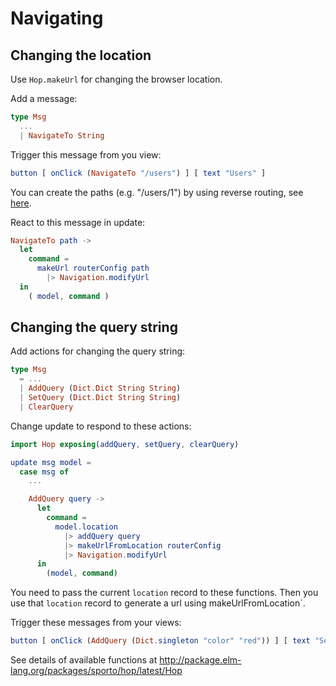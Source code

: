 # Navigating

## Changing the location

Use `Hop.makeUrl` for changing the browser location.

Add a message:

```elm
type Msg
  ...
  | NavigateTo String
```

Trigger this message from you view:

```elm
button [ onClick (NavigateTo "/users") ] [ text "Users" ]
```

You can create the paths (e.g. "/users/1") by using reverse routing, see [here](https://github.com/sporto/hop/blob/master/docs/building-routes.md#reverse-routing).

React to this message in update:

```elm
NavigateTo path ->
  let
    command =
      makeUrl routerConfig path
        |> Navigation.modifyUrl
  in
    ( model, command )
```

## Changing the query string

Add actions for changing the query string:

```elm
type Msg
  = ...
  | AddQuery (Dict.Dict String String)
  | SetQuery (Dict.Dict String String)
  | ClearQuery
```

Change update to respond to these actions:

```elm
import Hop exposing(addQuery, setQuery, clearQuery)

update msg model =
  case msg of
    ...

    AddQuery query ->
      let
        command =
          model.location
            |> addQuery query
            |> makeUrlFromLocation routerConfig
            |> Navigation.modifyUrl
      in
        (model, command)
```

You need to pass the current `location` record to these functions. Then you use that `location` record to generate a url using makeUrlFromLocation`.

Trigger these messages from your views:

```elm
button [ onClick (AddQuery (Dict.singleton "color" "red")) ] [ text "Set query" ]
```

See details of available functions at <http://package.elm-lang.org/packages/sporto/hop/latest/Hop>
